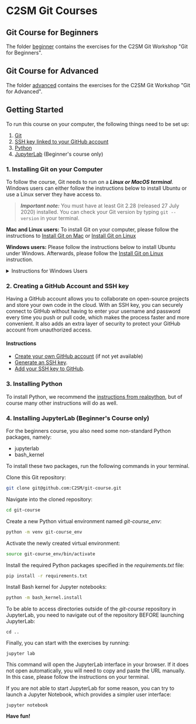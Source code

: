 # C2SM Git Courses

## Git Course for Beginners

The folder [beginner](beginner) contains the exercises for the C2SM Git Workshop "Git for Beginners".

## Git Course for Advanced

The folder [advanced](advanced) contains the exercises for the C2SM Git Workshop "Git for Advanced".

## Getting Started

To run this course on your computer, the following things need to be set up:
1. [Git](#1-installing-git-on-your-computer)
2. [SSH key linked to your GitHub account](#2-creating-a-github-account-and-ssh-key)
3. [Python](#3-installing-python) 
4. [JupyterLab](#4-installing-jupyterlab-beginners-course-only) (Beginner's course only)


### 1. Installing Git on your Computer

To follow the course, Git needs to run on a _**Linux or MacOS terminal**_. Windows users can either follow the instructions below to install Ubuntu or use a Linux server they have access to.

> **_Important note:_**  You must have at least Git 2.28 (released 27 July 2020) installed.
> You can check your Git version by typing `git --version` in your terminal.

**Mac and Linux users:** To install Git on your computer, please follow the instructions to [Install Git on Mac](https://github.com/git-guides/install-git#install-git-on-mac) or [Install Git on Linux](https://github.com/git-guides/install-git#install-git-on-linux)

**Windows users:** Please follow the instructions below to install Ubuntu under Windows. Afterwards, please follow the [Install Git on Linux](https://github.com/git-guides/install-git#install-git-on-linux) instruction.
<details>
<summary>Instructions for Windows Users</summary>
<br>

We recommend to install the **Windows Subsystem for Linux 2** (WSL2). Using Git with WSL2 provides a better terminal experience for Windows users. With WSL2, you can access a Linux terminal directly from Windows, which makes it easier to work with Git commands and other Linux-based tools. This also allows for more flexibility in managing and running scripts, as well as better compatibility with Linux-based workflows. Additionally, WSL2 provides a more secure environment for Git operations by isolating them from the Windows operating system.

#### Setting up WSL2

1. Enable the Windows Subsystem for Linux (WSL) feature on your Windows machine by following the steps [here](https://docs.microsoft.com/en-us/windows/wsl/install-win10).
2. Install a Linux distribution of your choice from the Microsoft Store. We recommend using Ubuntu 22.04.3 LTS.
3. Open the Start menu and search for "Ubuntu" to launch the distribution.
4. Follow the prompts to set up a username and password for the Ubuntu distribution.

Congratulations! You have now an Ubuntu environment and can work in the same way as on a Linux machine.
</details>

### 2. Creating a GitHub Account and SSH key

Having a GitHub account allows you to collaborate on open-source projects and store your own code in the cloud. With an SSH key, you can securely connect to GitHub without having to enter your username and password every time you push or pull code, which makes the process faster and more convenient. It also adds an extra layer of security to protect your GitHub account from unauthorized access.

#### Instructions

- [Create your own GitHub account](https://github.com/) (if not yet available)
- [Generate an SSH key](https://docs.github.com/en/authentication/connecting-to-github-with-ssh/generating-a-new-ssh-key-and-adding-it-to-the-ssh-agent).
- [Add your SSH key to GitHub](https://docs.github.com/en/authentication/connecting-to-github-with-ssh/adding-a-new-ssh-key-to-your-github-account).


### 3. Installing Python

To install Python, we recommend the [instructions from realpython](https://realpython.com/installing-python/),
but of course many other instructions will do as well.

### 4. Installing JupyterLab (Beginner's Course only)

For the beginners course, you also need some non-standard Python packages, namely:
   - jupyterlab
   - bash_kernel

To install these two packages, run the following commands in your terminal.

Clone this Git repository:
```bash
git clone git@github.com:C2SM/git-course.git
```

Navigate into the cloned repository:
```bash
cd git-course
```

Create a new Python virtual environment named *git-course_env*:
```bash
python -m venv git-course_env
```

Activate the newly created virtual environment:
```bash
source git-course_env/bin/activate 
```

Install the required Python packages specified in the *requirements.txt* file:
```bash
pip install -r requirements.txt 
```

Install Bash kernel for Jupyter notebooks:
```bash
python -m bash_kernel.install
```

To be able to access directories outside of the *git-course* repository in JupyterLab, you need to navigate out of the repository BEFORE launching JupyterLab:
```
cd ..
```

Finally, you can start with the exercises by running:
```
jupyter lab
```
This command will open the JupyterLab interface in your browser.
If it does not open automatically, you will need to copy and paste the URL manually.
In this case, please follow the instructions on your terminal.

If you are not able to start JupyterLab for some reason, you can try to launch a Jupyter Notebook, which provides a simpler user interface:
```
jupyter notebook
```

**Have fun!**


